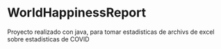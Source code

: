 # WorldHappinessReport
 Proyecto realizado con java, para tomar estadisticas de archivs de excel sobre estadisticas de COVID
